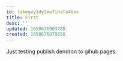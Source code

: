 ```yaml
---
id: lqkegvy1dy2ew7ihafa46es
title: First
desc: ''
updated: 1650676903788
created: 1650676879158
---
```


Just testing publish dendron to gihub pages.
